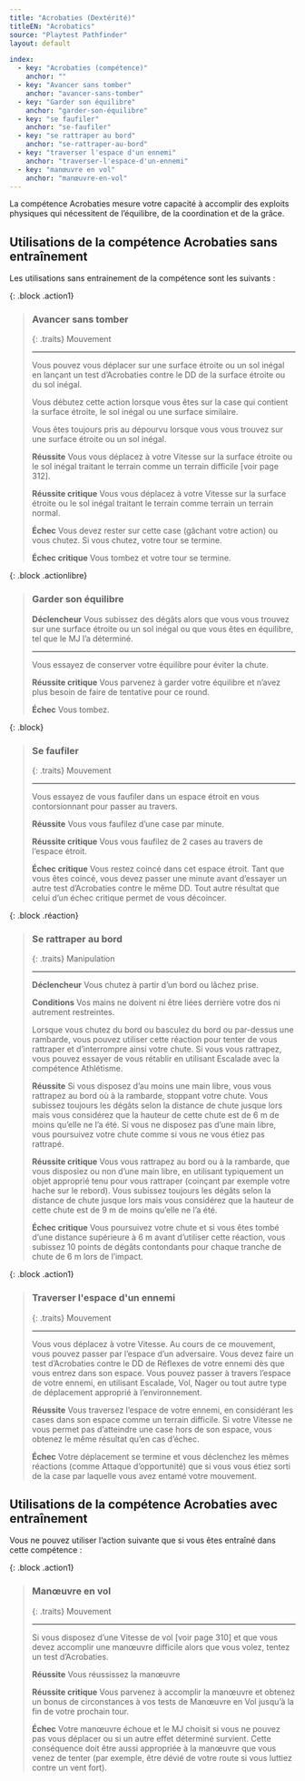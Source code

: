 ```yaml
---
title: "Acrobaties (Dextérité)"
titleEN: "Acrobatics"
source: "Playtest Pathfinder"
layout: default

index:
  - key: "Acrobaties (compétence)"
    anchor: ""
  - key: "Avancer sans tomber"
    anchor: "avancer-sans-tomber"
  - key: "Garder son équilibre"
    anchor: "garder-son-équilibre"
  - key: "se faufiler"
    anchor: "se-faufiler"
  - key: "se rattraper au bord"
    anchor: "se-rattraper-au-bord"
  - key: "traverser l'espace d'un ennemi"
    anchor: "traverser-l'espace-d'un-ennemi"
  - key: "manœuvre en vol"
    anchor: "manœuvre-en-vol"
---
```


La compétence Acrobaties mesure votre capacité à accomplir des exploits physiques qui nécessitent de l’équilibre, de la coordination et de la grâce.

## Utilisations de la compétence Acrobaties sans entraînement

Les utilisations sans entrainement de la compétence sont les suivants :

{: .block .action1}
> ### Avancer sans tomber
> 
> {: .traits}
> Mouvement
> 
> ---
> 
> Vous pouvez vous déplacer sur une surface étroite ou un sol inégal en lançant un test d’Acrobaties contre le DD de la surface étroite ou du sol inégal.
> 
> Vous débutez cette action lorsque vous êtes sur la case qui contient la surface étroite, le sol inégal ou une surface similaire.
> 
> Vous êtes toujours pris au dépourvu lorsque vous vous trouvez sur une surface étroite ou un sol inégal.
> 
> **Réussite** Vous vous déplacez à votre Vitesse sur la surface étroite ou le sol inégal traitant le terrain comme un terrain difficile [voir page 312].
> 
> **Réussite critique** Vous vous déplacez à votre Vitesse sur la surface étroite ou le sol inégal traitant le terrain comme terrain un terrain normal.
> 
> **Échec** Vous devez rester sur cette case (gâchant votre action) ou vous chutez. Si vous chutez, votre tour se termine.
> 
> **Échec critique** Vous tombez et votre tour se termine.

{: .block .actionlibre}
> ### Garder son équilibre
> 
> **Déclencheur** Vous subissez des dégâts alors que vous vous trouvez sur une surface étroite ou un sol inégal ou que vous êtes en équilibre, tel que le MJ l’a déterminé.
> 
> ---
> 
> Vous essayez de conserver votre équilibre pour éviter la chute.
> 
> **Réussite critique** Vous parvenez à garder votre équilibre et n’avez plus besoin de faire de tentative pour ce round.
> 
> **Échec** Vous tombez.

{: .block}
> ### Se faufiler
> 
> {: .traits}
> Mouvement
> 
> ---
> 
> Vous essayez de vous faufiler dans un espace étroit en vous contorsionnant pour passer au travers.
> 
> **Réussite** Vous vous faufilez d’une case par minute.
> 
> **Réussite critique** Vous vous faufilez de 2 cases au travers de l’espace étroit.
> 
> **Échec critique** Vous restez coincé dans cet espace étroit. Tant que vous êtes coincé, vous devez passer une minute avant d’essayer un autre test d’Acrobaties contre le même DD. Tout autre résultat que celui d’un échec critique permet de vous décoincer.

{: .block .réaction}
> ### Se rattraper au bord
> 
> {: .traits}
> Manipulation
> 
> ---
> 
> **Déclencheur** Vous chutez à partir d’un bord ou lâchez prise.
> 
> **Conditions** Vos mains ne doivent ni être liées derrière votre dos ni autrement restreintes.
> 
> Lorsque vous chutez du bord ou basculez du bord ou par-dessus une rambarde, vous pouvez utiliser cette réaction pour tenter de vous rattraper et d’interrompre ainsi votre chute.
> Si vous vous rattrapez, vous pouvez essayer de vous rétablir en utilisant Escalade avec la compétence Athlétisme.
> 
> **Réussite** Si vous disposez d’au moins une main libre, vous vous rattrapez au bord où à la rambarde, stoppant votre chute. 
> Vous subissez toujours les dégâts selon la distance de chute jusque lors mais vous considérez que la hauteur de cette chute est de 6 m de moins qu’elle ne l’a été.
> Si vous ne disposez pas d’une main libre, vous poursuivez votre chute comme si vous ne vous étiez pas rattrapé.
> 
> **Réussite critique** Vous vous rattrapez au bord ou à la rambarde, que vous disposiez ou non d’une main libre, en utilisant typiquement un objet approprié tenu  pour vous rattraper (coinçant par exemple votre hache sur le rebord). 
> Vous subissez toujours les dégâts selon la distance de chute jusque lors mais vous considérez que la hauteur de cette chute est de 9 m de moins qu’elle ne l’a été.
> 
> **Échec critique** Vous poursuivez votre chute et si vous êtes tombé d’une distance supérieure à 6 m avant d’utiliser cette réaction, vous subissez 10 points de dégâts contondants pour chaque tranche de chute de 6 m lors de l’impact.

{: .block .action1}
> ### Traverser l'espace d'un ennemi
>
> {: .traits}
> Mouvement
>
>---
>
>Vous vous déplacez à votre Vitesse. Au cours de ce mouvement, vous pouvez passer par l’espace d’un adversaire. 
> Vous devez faire un test d’Acrobaties contre le DD de Réflexes de votre ennemi dès que vous entrez dans son espace.
>Vous pouvez passer à travers l’espace de votre ennemi, en utilisant Escalade, Vol, Nager ou tout autre type de déplacement approprié à l’environnement.
>
> **Réussite** Vous traversez l’espace de votre ennemi, en considérant les cases dans son espace comme un terrain difficile.
> Si votre Vitesse ne vous permet pas d’atteindre une case hors de son espace, vous obtenez le même résultat qu’en cas d’échec.
>
> **Échec** Votre déplacement se termine et vous déclenchez les mêmes réactions (comme Attaque d’opportunité) que si vous vous étiez sorti de la case par laquelle vous avez entamé votre mouvement.

## Utilisations de la compétence Acrobaties avec entraînement
Vous ne pouvez utiliser l’action suivante que si vous êtes entraîné dans cette compétence :

{: .block .action1}
> ### Manœuvre en vol
> {: .traits}
> Mouvement
>
> ---
> Si vous disposez d’une Vitesse de vol [voir page 310] et que vous devez accomplir une manœuvre difficile alors que vous volez, tentez un test d’Acrobaties.
>
> **Réussite** Vous réussissez la manœuvre
>
> **Réussite critique** Vous parvenez à accomplir la manœuvre et obtenez un bonus de circonstances à vos tests de Manœuvre en Vol jusqu’à la fin de votre prochain tour.
>
> **Échec** Votre manœuvre échoue et le MJ choisit si vous ne pouvez pas vous déplacer ou si un autre effet déterminé survient. 
> Cette conséquence doit être aussi appropriée à la manœuvre que vous venez de tenter (par exemple, être dévié de votre route si vous luttiez contre un vent fort).
